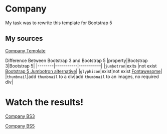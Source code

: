 # Company

My task was to rewrite this template for Bootstrap 5

## My sources

[Company Template](https://www.w3schools.com/bootstrap/bootstrap_theme_company.asp)

Difference Between Bootstrap 3 and Bootstrap 5
|property|Bootstrap 3|Bootstrap 5|
|--------|-----------|-----------|
|`jumbotron`|exits |not exist [Bootstrap 5 Jumbotron alternative](https://www.w3schools.com/bootstrap5/bootstrap_jumbotron.php)|
|`glyphicon`|exist|not exist [Fontawesome](https://fontawesome.com/)|
|`thumbnail`|add `thumbnail` to a div|add `thumbnail` to an images, no required div|

# Watch the results!

[Company BS3](./BS3%20Company.html)

[Company BS5]()
